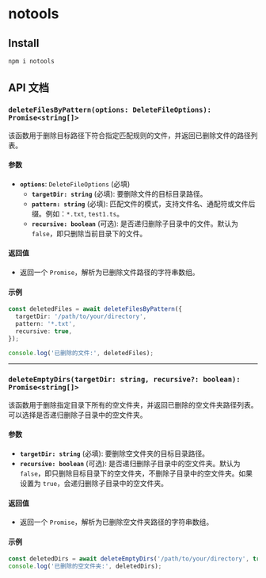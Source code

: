 # notools

## Install

```bash
npm i notools
```

## API 文档

### `deleteFilesByPattern(options: DeleteFileOptions): Promise<string[]>`

该函数用于删除目标路径下符合指定匹配规则的文件，并返回已删除文件的路径列表。

#### 参数

- **`options`**: `DeleteFileOptions` (必填)
  - **`targetDir: string`** (必填): 要删除文件的目标目录路径。
  - **`pattern: string`** (必填): 匹配文件的模式，支持文件名、通配符或文件后缀。例如：`*.txt`, `test1.ts`。
  - **`recursive: boolean`** (可选): 是否递归删除子目录中的文件。默认为 `false`，即只删除当前目录下的文件。

#### 返回值

- 返回一个 `Promise`，解析为已删除文件路径的字符串数组。

#### 示例

```ts
const deletedFiles = await deleteFilesByPattern({
  targetDir: '/path/to/your/directory',
  pattern: '*.txt',
  recursive: true,
});

console.log('已删除的文件:', deletedFiles);
```

---

### `deleteEmptyDirs(targetDir: string, recursive?: boolean): Promise<string[]>`

该函数用于删除指定目录下所有的空文件夹，并返回已删除的空文件夹路径列表。可以选择是否递归删除子目录中的空文件夹。

#### 参数

- **`targetDir: string`** (必填): 要删除空文件夹的目标目录路径。
- **`recursive: boolean`** (可选): 是否递归删除子目录中的空文件夹。默认为 `false`，即只删除目标目录下的空文件夹，不删除子目录中的空文件夹。如果设置为 `true`，会递归删除子目录中的空文件夹。

#### 返回值

- 返回一个 `Promise`，解析为已删除空文件夹路径的字符串数组。

#### 示例

```ts
const deletedDirs = await deleteEmptyDirs('/path/to/your/directory', true);
console.log('已删除的空文件夹:', deletedDirs);
```
